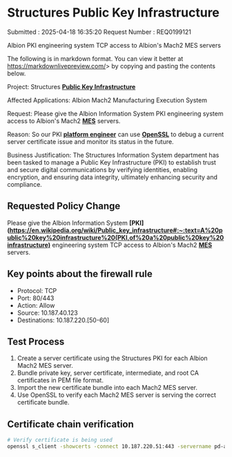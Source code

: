 # Structures Public Key Infrastructure

Submitted : 2025-04-18 16:35:20
Request Number : REQ0199121

Albion PKI engineering system TCP access to Albion's Mach2 MES servers

The following is in markdown format. You can view it better at <https://markdownlivepreview.com/>> by copying and pasting the contents below.

Project: Structures **[Public Key Infrastructure](https://www.okta.com/identity-101/public-key-infrastructure/#:~:text=PKI%2C%20or%20public%20key%20infrastructure,store%2C%20and%20revoke%20digital%20certificates.)**

Affected Applications: Albion Mach2 Manufacturing Execution System

Request: Please give the Albion Information System PKI engineering system access to Albion's Mach2 **[MES](https://en.wikipedia.org/wiki/Manufacturing_execution_system#:~:text=Manufacturing%20execution%20systems%20(MES)%20are,and%20actions%20may%20be%20required.)** servers.

Reason: So our PKI **[platform engineer](https://spacelift.io/blog/what-is-a-platform-engineer)** can use **[OpenSSL](https://www.ssldragon.com/blog/what-is-openssl/#:~:text=Frequently%20Asked%20Questions,Copy%20Link)** to debug a current server certificate issue and monitor its status in the future.

Business Justification: The Structures Information System department has been tasked to manage a Public Key Infrastructure (PKI) to establish trust and secure digital communications by verifying identities, enabling encryption, and ensuring data integrity, ultimately enhancing security and compliance.

## Requested Policy Change

Please give the Albion Information System **[PKI](<https://en.wikipedia.org/wiki/Public_key_infrastructure#:~:text=A%20public%20key%20infrastructure%20(PKI,of%20a%20public%20key%20infrastructure)>** engineering system TCP access to Albion's Mach2 **[MES](https://en.wikipedia.org/wiki/Manufacturing_execution_system#:~:text=Manufacturing%20execution%20systems%20(MES)%20are,and%20actions%20may%20be%20required.)** servers.

## Key points about the firewall rule

- Protocol: TCP
- Port: 80/443
- Action: Allow
- Source: 10.187.40.123
- Destinations: 10.187.220.[50-60]

## Test Process

1. Create a server certificate using the Structures PKI for each Albion Mach2 MES server.
2. Bundle private key, server certificate, intermediate, and root CA certificates in PEM file format.
3. Import the new certificate bundle into each Mach2 MES server.
4. Use OpenSSL to verify each Mach2 MES server is serving the correct certificate bundle.

## Certificate chain verification

```bash
# Verify certificate is being used
openssl s_client -showcerts -connect 10.187.220.51:443 -servername pd-alb-mach2-s1 -CApath /etc/ssl/certs -
```
